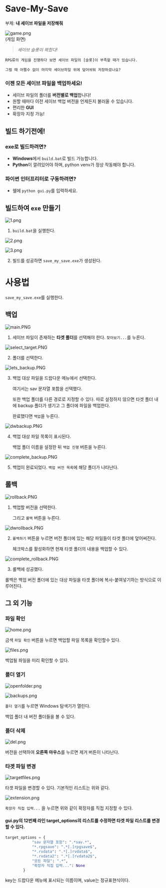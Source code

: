 Save-My-Save
===

부제: **내 세이브 파일을 저장해줘**

<img src="https://github.com/simjeehoon/src_repository/blob/master/Save-My-Save/master/game.png?raw=true" title="game.png" alt="game.png"></img><br/> 
(게임 화면)

> *세이브 슬롯이 꽉찼다!*

    RPG류의 게임을 진행하다 보면 세이브 파일의 [슬롯]이 부족할 때가 있습니다.

    그럴 때 어쩔수 없이 마지막 세이브파일 위에 덮어씌워 저장하셨나요?

### 이젠 모든 세이브 파일을 백업하세요!

+ 세이브 파일의 폴더를 **버전별로 백업**합니다!
+ 원할 때마다 이전 세이브 백업 버전을 언제든지 불러올 수 있습니다.
+ 편리한 **GUI**
+ 확장자 지정 가능!

빌드 하기전에!
---

### exe로 빌드하려면?
* **Windows**에서 `build.bat`로 빌드 가능합니다.
* **Python**이 깔려있어야 하며, python venv가 정상 작동해야 합니다.
### 파이썬 인터프리터로 구동하려면?
* 쉘에 `python gui.py`를 입력하세요.

빌드하여 `exe` 만들기
---
<img src="https://github.com/simjeehoon/src_repository/blob/master/Save-My-Save/master/1.png?raw=true" title="1.png" alt="1.png"></img><br/>
 
 1. `build.bat`을 실행한다.

<img src="https://github.com/simjeehoon/src_repository/blob/master/Save-My-Save/master/2.png?raw=true" title="2.png" alt="2.png"></img><br/>

<img src="https://github.com/simjeehoon/src_repository/blob/master/Save-My-Save/master/3.png?raw=true" title="3.png" alt="3.png"></img><br/>

 2. 빌드를 성공하면 `save_my_save.exe`가 생성된다. 


# 사용법

`save_my_save.exe`를 실행한다. 

## 백업
<img src="https://github.com/simjeehoon/src_repository/blob/master/Save-My-Save/master/main.PNG?raw=true" title="main.PNG" alt="main.PNG"></img><br/>

1. 세이브 파일이 존재하는 **타겟 폴더**를 선택해야 한다. `찾아보기...`를 누른다.

<img src="https://github.com/simjeehoon/src_repository/blob/master/Save-My-Save/master/select_target.PNG?raw=true" title="select_target.PNG" alt="select_target.PNG"></img><br/>

2. 폴더를 선택한다.

<img src="https://github.com/simjeehoon/src_repository/blob/master/Save-My-Save/master/lets_backup.PNG?raw=true" title="lets_backup.PNG" alt="lets_backup.PNG"></img><br/>

3. 백업 대상 파일을 드랍다운 메뉴에서 선택한다.

    여기서는 sav 문자열 포함을 선택했다.

    또한 백업 폴더를 다른 경로로 지정할 수 있다. 따로 설정하지 않으면 타겟 폴더 내에 backup 폴더가 생기고 그 폴더에 파일을 백업한다.
    
    완료했다면 `백업`을 누른다. 

<img src="https://github.com/simjeehoon/src_repository/blob/master/Save-My-Save/master/dwbackup.PNG?raw=true" title="dwbackup.PNG" alt="dwbackup.PNG"></img><br/>

4. 백업 대상 파일 목록이 표시된다.

    백업 폴더 이름을 설정한 뒤 `백업 진행` 버튼을 누른다.

<img src="https://github.com/simjeehoon/src_repository/blob/master/Save-My-Save/master/complete_backup.PNG?raw=true" title="complete_backup.PNG" alt="complete_backup.PNG"></img><br/>

5. 백업이 완료되었다. `백업 버전 목록`에 해당 폴더가 나타난다.


## 롤백

<img src="https://github.com/simjeehoon/src_repository/blob/master/Save-My-Save/master/rollback.PNG?raw=true" title="rollback.PNG" alt="rollback.PNG"></img><br/>

1. 백업할 버전을 선택한다.

    그리고 `롤백` 버튼을 누른다.

<img src="https://github.com/simjeehoon/src_repository/blob/master/Save-My-Save/master/dwrollback.PNG?raw=true" title="dwrollback.PNG" alt="dwrollback.PNG"></img><br/>

2. `롤백하기` 버튼을 누르면 버전 폴더에 있는 해당 파일들이 타겟 폴더에 덮어써진다. 

    체크박스를 활성화하면 현재 타겟 폴더의 내용을 백업할 수 있다.

<img src="https://github.com/simjeehoon/src_repository/blob/master/Save-My-Save/master/complete_rollback.PNG?raw=true" title="complete_rollback.PNG" alt="complete_rollback.PNG"></img><br/>


3. 롤백에 성공했다.

롤백은 백업 버전 폴더에 있는 대상 파일을 타겟 폴더에 복사-붙여넣기하는 방식으로 이루어진다.

## 그 외 기능

### 파일 확인

<img src="https://github.com/simjeehoon/src_repository/blob/master/Save-My-Save/master/home.png?raw=true" title="home.png" alt="home.png"></img><br/>

금색 `파일 확인` 버튼을 누르면 백업할 파일 목록을 확인할수 있다.

<img src="https://github.com/simjeehoon/src_repository/blob/master/Save-My-Save/master/files.png?raw=true" title="files.png" alt="files.png"></img><br/>

백업될 파일을 미리 확인할 수 있다.

### 폴더 열기

<img src="https://github.com/simjeehoon/src_repository/blob/master/Save-My-Save/master/openfolder.png?raw=true" title="openfolder.png" alt="openfolder.png"></img><br/>

<img src="https://github.com/simjeehoon/src_repository/blob/master/Save-My-Save/master/backups.png?raw=true" title="backups.png" alt="backups.png"></img><br/>

`폴더 열기`를 누르면 Windows 탐색기가 열린다.

백업 폴더 내 버전 폴더들을 볼 수 있다.

### 폴더 삭제

<img src="https://github.com/simjeehoon/src_repository/blob/master/Save-My-Save/master/del.png?raw=true" title="del.png" alt="del.png"></img><br/>

버전을 선택하여 **오른쪽 마우스**를 누르면 제거 버튼이 나타난다.

### 타겟 파일 변경

<img src="https://github.com/simjeehoon/src_repository/blob/master/Save-My-Save/master/targetfiles.png?raw=true" title="targetfiles.png" alt="targetfiles.png"></img><br/>

타겟 파일을 변경할 수 있다. 기본적인 리스트는 위와 같다.

<img src="https://github.com/simjeehoon/src_repository/blob/master/Save-My-Save/master/extension.png?raw=true" title="extension.png" alt="extension.png"></img><br/>

`확장자 직접 입력...` 을 누르면 위와 같이 확장자를 직접 지정할 수 있다.

#### gui.py의 12번째 라인 target_options의 리스트를 수정하면 타겟 파일 리스트를 변경할 수 있다.
```py
target_options = {
            "sav 문자열 포함": ".*sav.*",
            "*.rpgsave": ".*[.]rpgsave$",
            "*.rvdata": ".*[.]rvdata$",
            "*.rvdata2": ".*[.]rvdata2$",
            "모든 파일": ".*",
            "확장자 직접 입력...": None
        }
```

key는 드랍다운 메뉴에 표시되는 이름이며, value는 정규표현식이다.
